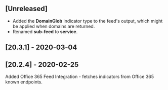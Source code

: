## [Unreleased]
- Added the **DomainGlob** indicator type to the feed's output, which might be applied when domains are returned.
- Renamed **sub-feed** to **service**.

## [20.3.1] - 2020-03-04


## [20.2.4] - 2020-02-25
Added Office 365 Feed Integration - fetches indicators from Office 365 known endpoints.
